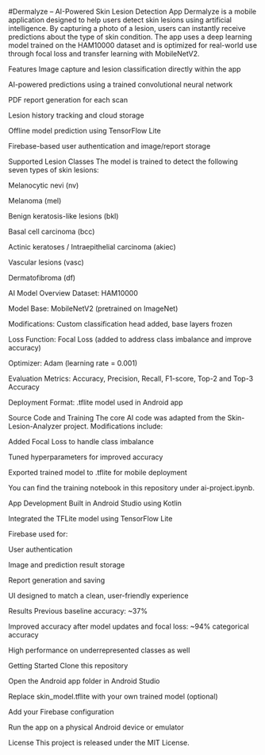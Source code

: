 #Dermalyze – AI-Powered Skin Lesion Detection App
Dermalyze is a mobile application designed to help users detect skin lesions using artificial intelligence. By capturing a photo of a lesion, users can instantly receive predictions about the type of skin condition. The app uses a deep learning model trained on the HAM10000 dataset and is optimized for real-world use through focal loss and transfer learning with MobileNetV2.

Features
Image capture and lesion classification directly within the app

AI-powered predictions using a trained convolutional neural network

PDF report generation for each scan

Lesion history tracking and cloud storage

Offline model prediction using TensorFlow Lite

Firebase-based user authentication and image/report storage

Supported Lesion Classes
The model is trained to detect the following seven types of skin lesions:

Melanocytic nevi (nv)

Melanoma (mel)

Benign keratosis-like lesions (bkl)

Basal cell carcinoma (bcc)

Actinic keratoses / Intraepithelial carcinoma (akiec)

Vascular lesions (vasc)

Dermatofibroma (df)

AI Model Overview
Dataset: HAM10000

Model Base: MobileNetV2 (pretrained on ImageNet)

Modifications: Custom classification head added, base layers frozen

Loss Function: Focal Loss (added to address class imbalance and improve accuracy)

Optimizer: Adam (learning rate = 0.001)

Evaluation Metrics: Accuracy, Precision, Recall, F1-score, Top-2 and Top-3 Accuracy

Deployment Format: .tflite model used in Android app

Source Code and Training
The core AI code was adapted from the Skin-Lesion-Analyzer project.
Modifications include:

Added Focal Loss to handle class imbalance

Tuned hyperparameters for improved accuracy

Exported trained model to .tflite for mobile deployment

You can find the training notebook in this repository under ai-project.ipynb.

App Development
Built in Android Studio using Kotlin

Integrated the TFLite model using TensorFlow Lite

Firebase used for:

User authentication

Image and prediction result storage

Report generation and saving

UI designed to match a clean, user-friendly experience

Results
Previous baseline accuracy: ~37%

Improved accuracy after model updates and focal loss: ~94% categorical accuracy

High performance on underrepresented classes as well

Getting Started
Clone this repository

Open the Android app folder in Android Studio

Replace skin_model.tflite with your own trained model (optional)

Add your Firebase configuration

Run the app on a physical Android device or emulator

License
This project is released under the MIT License.
